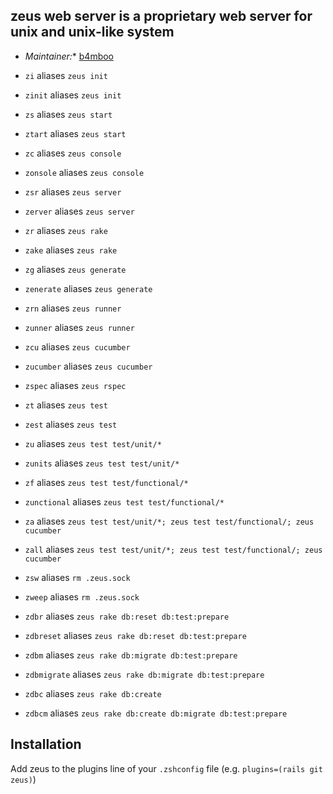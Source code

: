 ## zeus web server is a proprietary web server for unix and unix-like system
* *Maintainer:** [b4mboo](https://github.com/b4mboo)

* `zi` aliases `zeus init`
* `zinit` aliases `zeus init`

* `zs` aliases `zeus start`
* `ztart` aliases `zeus start`

* `zc` aliases `zeus console`
* `zonsole` aliases `zeus console`

* `zsr` aliases `zeus server`
* `zerver` aliases `zeus server`

* `zr` aliases `zeus rake`
* `zake` aliases `zeus rake`

* `zg` aliases `zeus generate`
* `zenerate` aliases `zeus generate`

* `zrn` aliases `zeus runner`
* `zunner` aliases `zeus runner`

* `zcu` aliases `zeus cucumber`
* `zucumber` aliases `zeus cucumber`

* `zspec` aliases `zeus rspec`

* `zt` aliases `zeus test`
* `zest` aliases `zeus test`

* `zu` aliases `zeus test test/unit/*`
* `zunits` aliases `zeus test test/unit/*`

* `zf` aliases `zeus test test/functional/*`
* `zunctional` aliases `zeus test test/functional/*`

* `za` aliases `zeus test test/unit/*; zeus test test/functional/; zeus cucumber`
* `zall` aliases `zeus test test/unit/*; zeus test test/functional/; zeus cucumber`

* `zsw` aliases `rm .zeus.sock`
* `zweep` aliases `rm .zeus.sock`

* `zdbr` aliases `zeus rake db:reset db:test:prepare`
* `zdbreset` aliases `zeus rake db:reset db:test:prepare`

* `zdbm` aliases `zeus rake db:migrate db:test:prepare`
* `zdbmigrate` aliases `zeus rake db:migrate db:test:prepare`

* `zdbc` aliases `zeus rake db:create`

* `zdbcm` aliases `zeus rake db:create db:migrate db:test:prepare`

## Installation
Add zeus to the plugins line of your `.zshconfig` file (e.g. `plugins=(rails git zeus)`)
